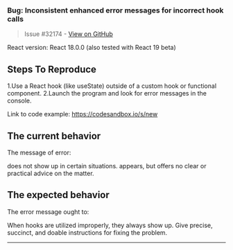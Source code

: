 ### Bug: Inconsistent enhanced error messages for incorrect hook calls

> Issue #32174 - [View on GitHub](https://github.com/facebook/react/issues/32174)

<!--
  PR #18480 included new error messages for invalid hook calls, but they don't always show up the way they should. The error message may not show up in some situations or may be ambiguous or inconsistent.
-->

React version: React 18.0.0 (also tested with React 19 beta)

## Steps To Reproduce

1.Use a React hook (like useState) outside of a custom hook or functional component.
2.Launch the program and look for error messages in the console.


Link to code example: https://codesandbox.io/s/new


## The current behavior
The message of error:

does not show up in certain situations.
appears, but offers no clear or practical advice on the matter.



## The expected behavior
The error message ought to:

When hooks are utilized improperly, they always show up.
Give precise, succinct, and doable instructions for fixing the problem.


---

